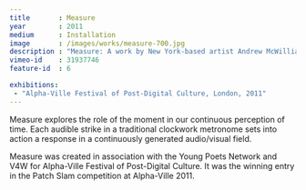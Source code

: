 ```yaml
---
title       : Measure
year        : 2011
medium      : Installation
image       : /images/works/measure-700.jpg
description : "Measure: A work by New York-based artist Andrew McWilliams."
vimeo-id    : 31937746
feature-id  : 6

exhibitions:
 - "Alpha-Ville Festival of Post-Digital Culture, London, 2011"
---
```

<p>
	<span class="title">Measure</span> explores the role of the moment in our continuous perception of time. Each audible strike in a traditional clockwork metronome sets into action a response in a continuously generated audio/visual field.
</p>
<p>
	<span class="title">Measure</span> was created in association with the Young Poets Network and V4W for Alpha-Ville Festival of Post-Digital Culture. It was the winning entry in the Patch Slam competition at Alpha-Ville 2011.
</p>